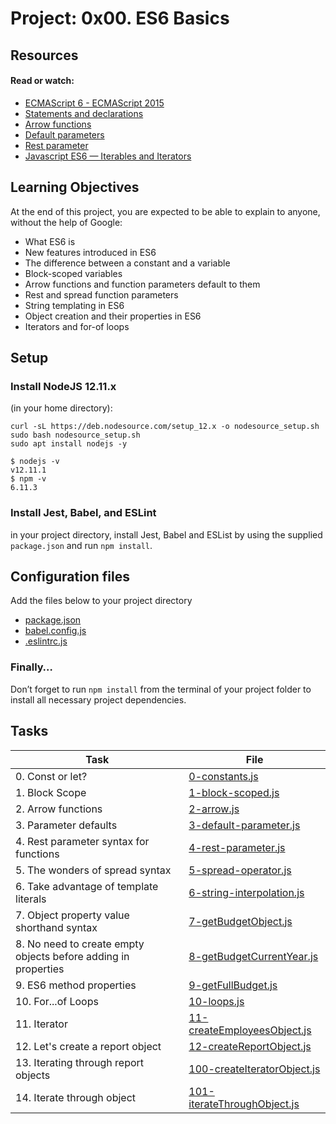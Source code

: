 # Project: 0x00. ES6 Basics

## Resources

#### Read or watch:

- [ECMAScript 6 - ECMAScript 2015](https://www.w3schools.com/js/js_es6.asp)
- [Statements and declarations](https://developer.mozilla.org/en-US/docs/Web/JavaScript/Reference/Statements)
- [Arrow functions](https://developer.mozilla.org/en-US/docs/Web/JavaScript/Reference/Functions/Arrow_functions)
- [Default parameters](https://developer.mozilla.org/en-US/docs/Web/JavaScript/Reference/Functions/Default_parameters)
- [Rest parameter](https://developer.mozilla.org/en-US/docs/Web/JavaScript/Reference/Functions/rest_parameters)
- [Javascript ES6 — Iterables and Iterators](https://towardsdatascience.com/javascript-es6-iterables-and-iterators-de18b54f4d4)

## Learning Objectives

At the end of this project, you are expected to be able to explain to anyone, without the help of Google:

- What ES6 is
- New features introduced in ES6
- The difference between a constant and a variable
- Block-scoped variables
- Arrow functions and function parameters default to them
- Rest and spread function parameters
- String templating in ES6
- Object creation and their properties in ES6
- Iterators and for-of loops

## Setup

### Install NodeJS 12.11.x

(in your home directory):

```
curl -sL https://deb.nodesource.com/setup_12.x -o nodesource_setup.sh
sudo bash nodesource_setup.sh
sudo apt install nodejs -y
```

```
$ nodejs -v
v12.11.1
$ npm -v
6.11.3
```

### Install Jest, Babel, and ESLint

in your project directory, install Jest, Babel and ESList by using the supplied `package.json` and run `npm install`.

## Configuration files

Add the files below to your project directory

- [package.json](./package.json)
- [babel.config.js](./babel.config.js)
- [.eslintrc.js](./.eslintrc.js)

### Finally…

Don’t forget to run `npm install` from the terminal of your project folder to install all necessary project dependencies.

## Tasks

| Task                                                           | File                                                         |
| -------------------------------------------------------------- | ------------------------------------------------------------ |
| 0. Const or let?                                               | [0-constants.js](./0-constants.js)                           |
| 1. Block Scope                                                 | [1-block-scoped.js](./1-block-scoped.js)                     |
| 2. Arrow functions                                             | [2-arrow.js](./2-arrow.js)                                   |
| 3. Parameter defaults                                          | [3-default-parameter.js](./3-default-parameter.js)           |
| 4. Rest parameter syntax for functions                         | [4-rest-parameter.js](./4-rest-parameter.js)                 |
| 5. The wonders of spread syntax                                | [5-spread-operator.js](./5-spread-operator.js)               |
| 6. Take advantage of template literals                         | [6-string-interpolation.js](./6-string-interpolation.js)     |
| 7. Object property value shorthand syntax                      | [7-getBudgetObject.js](./7-getBudgetObject.js)               |
| 8. No need to create empty objects before adding in properties | [8-getBudgetCurrentYear.js](./8-getBudgetCurrentYear.js)     |
| 9. ES6 method properties                                       | [9-getFullBudget.js](./9-getFullBudget.js)                   |
| 10. For...of Loops                                             | [10-loops.js](./10-loops.js)                                 |
| 11. Iterator                                                   | [11-createEmployeesObject.js](./11-createEmployeesObject.js) |
| 12. Let's create a report object                               | [12-createReportObject.js](./12-createReportObject.js)       |
| 13. Iterating through report objects                           | [100-createIteratorObject.js](./100-createIteratorObject.js) |
| 14. Iterate through object                                     | [101-iterateThroughObject.js](./101-iterateThroughObject.js) |

